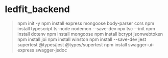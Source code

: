 # ledfit_backend

> npm init -y
> npm install express mongoose body-parser cors
> npm install typescript ts-node nodemon --save-dev
> npx tsc --init
> npm install dotenv
> npm install mongoose
> npm install bcrypt jsonwebtoken
> npm install joi
> npm install winston
> npm install --save-dev jest supertest @types/jest @types/supertest
> npm install swagger-ui-express swagger-jsdoc
